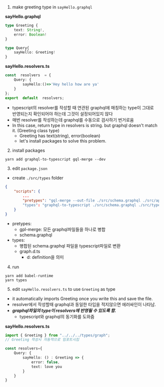 1. make greeting type in `sayHello.graphql`

**sayHello.graphql**
```typescript
type Greeting {
	text: String!,
	error: Boolean!
}

type Query{
	sayHello: Greeting!
}
```

**sayHello.resolvers.ts**
```typescript
const  resolvers  = {
	Query: {
		sayHello:()=>'Hey hello how are ya'
	}
};
export  default  resolvers;
```
- typescript의 resolver를 작성할 때 연관된 graphql에 매칭하는 type이 그대로 반영되는지 확인되어야 하는데 그것이 설정되어있지 않다
- 매번 resolver를 작성하는데 graphql를 수동으로 검사하기 번거로움
- In this case, return type in resolvers is string. but graphql doesn't match it. (Greeting class type)
	- Greeting has text(string), error(boolean)
	- let's install packages to solve this problem.
2. install packages
```
yarn add graphql-to-typescript gql-merge --dev
```

3. edit `package.json`
- create `./src/types` folder
```json
{
	"scripts": {
		...
		"pretypes": "gql-merge --out-file ./src/schema.graphql ./src/api/**/*.graphql"
		"types": "graphql-to-typescript ./src/schema.graphql ./src/types/graph.d.ts"
	}
}
```
- pretypes: 
	- gpl-merge: 모든 graphql파일들을 하나로 병합
	- schema.graphql
- types:
	- 병합된 schema.graphql 파일을 typescript파일로 변환
	- graph.d.ts
		- d: definition을 의미
	

4. run
```
yarn add babel-runtime
yarn types
```

5. edit `sayHello.resolvers.ts` to use `Greeting` as type

- it automatically imports Greeting once you write this and save the file.
- resolver에서 작성할때 graphql과 동일한 타입을 적지않으면 에러싸인이 나타남.
- ***graphql파일의 type이 resolvers에 반영될 수 있도록 함.***
	 - typescript와 graphql의 동기화를 도와줌

**sayHello.resolvers.ts**
```typescript
import { Greeting } from "../../../types/graph"; 
// Greeting 작성시 자동적으로 임포트시킴

const resolvers={
	Query: {
		sayHello: () : Greeting => {
			error: false,
			text: love you
		}
	}
}
```


<!--stackedit_data:
eyJoaXN0b3J5IjpbMjEwMDk2OTg3OCw1MTE3MzA1NTEsNTI2Mj
c2OTg4LC0yNzk3NDc2NzAsLTIwOTkxOTE2OTMsMjA1MjU5Njk0
OSwtODQ4MDAyNjYxLC0xMzg5NzI3MjA4LC03NjMwODM3NDUsLT
IwODg3NDY2MTJdfQ==
-->